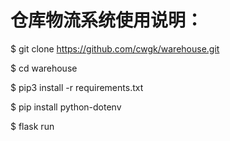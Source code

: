 # 仓库物流系统使用说明：
$ git clone https://github.com/cwgk/warehouse.git 

$ cd warehouse 

$ pip3 install -r requirements.txt

$ pip install python-dotenv

$ flask run
